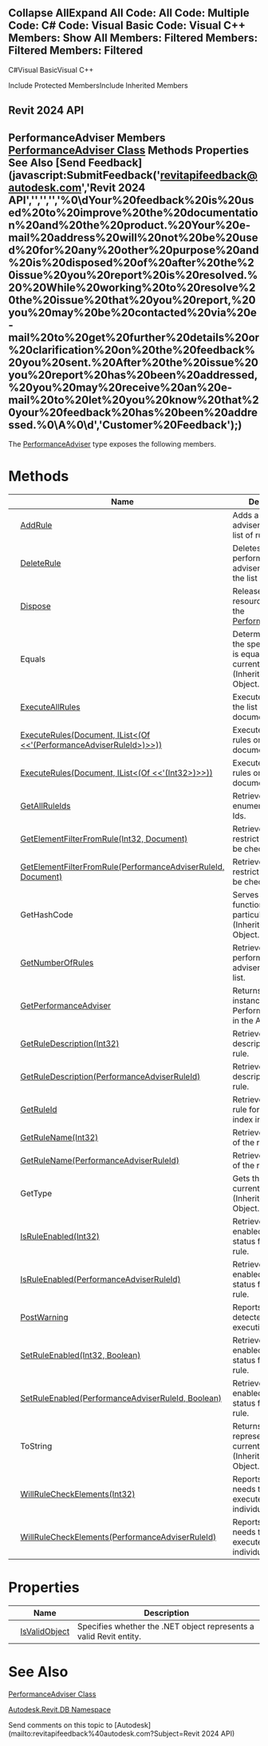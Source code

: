 ﻿

Collapse AllExpand All Code: All Code: Multiple Code: C# Code: Visual Basic Code: Visual C++  Members: Show All Members: Filtered Members: Filtered Members: Filtered   
---  
  
C#Visual BasicVisual C++

Include Protected MembersInclude Inherited Members

Revit 2024 API  
---  
PerformanceAdviser Members  
[PerformanceAdviser Class](f9b0b017-f98f-79a3-ce7b-b1c867bb22f2.md) Methods Properties See Also [Send Feedback](javascript:SubmitFeedback\('revitapifeedback@autodesk.com','Revit 2024 API','','','','%0\\dYour%20feedback%20is%20used%20to%20improve%20the%20documentation%20and%20the%20product.%20Your%20e-mail%20address%20will%20not%20be%20used%20for%20any%20other%20purpose%20and%20is%20disposed%20of%20after%20the%20issue%20you%20report%20is%20resolved.%20%20While%20working%20to%20resolve%20the%20issue%20that%20you%20report,%20you%20may%20be%20contacted%20via%20e-mail%20to%20get%20further%20details%20or%20clarification%20on%20the%20feedback%20you%20sent.%20After%20the%20issue%20you%20report%20has%20been%20addressed,%20you%20may%20receive%20an%20e-mail%20to%20let%20you%20know%20that%20your%20feedback%20has%20been%20addressed.%0\\A%0\\d','Customer%20Feedback'\);)  
---  
  
The [PerformanceAdviser](f9b0b017-f98f-79a3-ce7b-b1c867bb22f2.md) type exposes the following members.

# Methods

|  | Name | Description |
| --- | --- | --- |
|  | [AddRule](9742ccd3-6736-6b87-596e-e829b8184db3.md) | Adds a performance adviser rule to the list of rules. |
|  | [DeleteRule](5ee4078a-7f2f-b7f1-f75c-52398c891d42.md) | Deletes a performance adviser rule from the list of rules. |
|  | [Dispose](039bc5fa-ea47-6383-eb22-6904268b3e24.md) | Releases all resources used by the [PerformanceAdviser](f9b0b017-f98f-79a3-ce7b-b1c867bb22f2.md) |
|  | Equals | Determines whether the specified Object is equal to the current Object. (Inherited from Object.) |
|  | [ExecuteAllRules](39024ba7-f6c7-7bc3-72ee-80da074f1416.md) | Executes all rules in the list on a given document. |
|  | [ExecuteRules(Document, IList<(Of <<'(PerformanceAdviserRuleId>)>>))](cda35c7f-33e8-f648-a522-8e90a4853f06.md) | Executes selected rules on a given document. |
|  | [ExecuteRules(Document, IList<(Of <<'(Int32>)>>))](e6833e0f-8d9a-1e2f-9d7f-e3907da15804.md) | Executes selected rules on a given document. |
|  | [GetAllRuleIds](ecad22df-ac2e-8aa6-6d6e-03736f72283a.md) | Retrieves an enumeration of rule Ids. |
|  | [GetElementFilterFromRule(Int32, Document)](43950427-5e16-19e5-5c5b-96786094eeaa.md) | Retrieves a filter to restrict elements to be checked. |
|  | [GetElementFilterFromRule(PerformanceAdviserRuleId, Document)](00d71deb-c805-5def-2205-87e20bd5de07.md) | Retrieves a filter to restrict elements to be checked. |
|  | GetHashCode | Serves as a hash function for a particular type.  (Inherited from Object.) |
|  | [GetNumberOfRules](0b9a4fe7-9bc7-1d6f-18ec-413173ee59c6.md) | Retrieves number of performance adviser rules in the list. |
|  | [GetPerformanceAdviser](bc396fa0-d256-27f2-6246-41f1c6846c5c.md) | Returns the only instance of PerformanceAdviser in the Application. |
|  | [GetRuleDescription(Int32)](00e4ff47-36d6-4183-57d0-6a1992dd9ffb.md) | Retrieves the description of the rule. |
|  | [GetRuleDescription(PerformanceAdviserRuleId)](e44f99d1-0f08-025e-7948-e9cb7ef96e43.md) | Retrieves the description of the rule. |
|  | [GetRuleId](b9c94fdb-f4ed-ab9b-ea36-ff52c7725199.md) | Retrieves an id of a rule for a given index in the list. |
|  | [GetRuleName(Int32)](9bcfc27c-377b-0b13-7bd5-7d5bab1a3bae.md) | Retrieves the name of the rule. |
|  | [GetRuleName(PerformanceAdviserRuleId)](c0cadd6a-a07a-e9e3-8b15-2c5440be2420.md) | Retrieves the name of the rule. |
|  | GetType | Gets the Type of the current instance. (Inherited from Object.) |
|  | [IsRuleEnabled(Int32)](a96e8f1e-ef13-7b00-ce2b-71eed84a67d2.md) | Retrieves an enabled/disabled status for the given rule. |
|  | [IsRuleEnabled(PerformanceAdviserRuleId)](25d3fea3-491d-fe57-a9f3-40c1042c7d7f.md) | Retrieves an enabled/disabled status for the given rule. |
|  | [PostWarning](03cf479f-e57d-4fd5-79e6-557b274a7489.md) | Reports a problem detected during execution of a rule. |
|  | [SetRuleEnabled(Int32, Boolean)](e497cec0-b601-740c-20d7-ccfd4898a2f4.md) | Retrieves an enabled/disabled status for the given rule. |
|  | [SetRuleEnabled(PerformanceAdviserRuleId, Boolean)](22b40d86-7758-63fe-bd60-543ae7a30b84.md) | Retrieves an enabled/disabled status for the given rule. |
|  | ToString | Returns a string that represents the current object. (Inherited from Object.) |
|  | [WillRuleCheckElements(Int32)](c0e0c3cc-6293-e4f1-0eff-74a7624c100b.md) | Reports if rule needs to be executed on individual elements. |
|  | [WillRuleCheckElements(PerformanceAdviserRuleId)](4913652b-82be-e593-c0d4-eb93d86efe36.md) | Reports if rule needs to be executed on individual elements. |
  
# Properties

|  | Name | Description |
| --- | --- | --- |
|  | [IsValidObject](d519284d-7e1c-341e-5bb3-465f78afb8bd.md) | Specifies whether the .NET object represents a valid Revit entity. |
  
# See Also

[PerformanceAdviser Class](f9b0b017-f98f-79a3-ce7b-b1c867bb22f2.md)

[Autodesk.Revit.DB Namespace](87546ba7-461b-c646-cbb1-2cb8f5bff8b2.md)

Send comments on this topic to [Autodesk](mailto:revitapifeedback%40autodesk.com?Subject=Revit 2024 API)